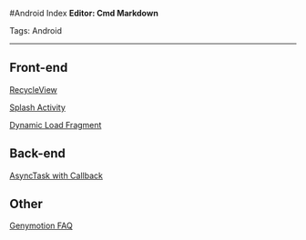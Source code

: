 ﻿#Android Index 
**Editor: Cmd Markdown**  

Tags: Android

---

## Front-end

[RecycleView](https://github.com/Wafer-Li/Learnning/blob/master/Programming/Android/RecyclerView.markdown)

[Splash Activity](https://github.com/Wafer-Li/Learnning/blob/master/Programming/Android/Splash%20Activity.markdown)

[Dynamic Load Fragment](https://github.com/Wafer-Li/Learnning/blob/master/Programming/Android/Dynamic%20Load%20Fragment.markdown)

## Back-end

[AsyncTask with Callback](https://github.com/Wafer-Li/Learnning/blob/master/Programming/Android/AsyncTask%20with%20Callback.markdown)

## Other

[Genymotion FAQ](https://github.com/Wafer-Li/Learnning/blob/master/Programming/Android/Genymotion%20Problems%20%26%20Solutions.markdown)
